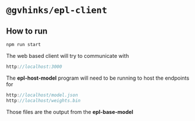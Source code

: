 # `@gvhinks/epl-client`

## How to run 

```bash
npm run start
```

The web based client will try to communicate with 

```javascript
http://localhost:3000
```

The **epl-host-model** program will need to be running to host the endpoints
for 

```javascript
http://localhost/model.json
http://localhost/weights.bin
```

Those files are the output from the **epl-base-model**

